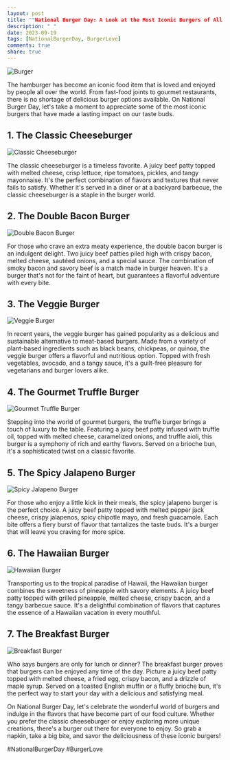 ```yaml
---
layout: post
title: ""National Burger Day: A Look at the Most Iconic Burgers of All Time""
description: " "
date: 2023-09-19
tags: [NationalBurgerDay, BurgerLove]
comments: true
share: true
---
```


![Burger](https://source.unsplash.com/1600x900/?burger)

The hamburger has become an iconic food item that is loved and enjoyed by people all over the world. From fast-food joints to gourmet restaurants, there is no shortage of delicious burger options available. On National Burger Day, let's take a moment to appreciate some of the most iconic burgers that have made a lasting impact on our taste buds. 

## 1. The Classic Cheeseburger

![Classic Cheeseburger](https://source.unsplash.com/1600x900/?cheeseburger)

The classic cheeseburger is a timeless favorite. A juicy beef patty topped with melted cheese, crisp lettuce, ripe tomatoes, pickles, and tangy mayonnaise. It's the perfect combination of flavors and textures that never fails to satisfy. Whether it's served in a diner or at a backyard barbecue, the classic cheeseburger is a staple in the burger world.

## 2. The Double Bacon Burger

![Double Bacon Burger](https://source.unsplash.com/1600x900/?bacon,burger)

For those who crave an extra meaty experience, the double bacon burger is an indulgent delight. Two juicy beef patties piled high with crispy bacon, melted cheese, sautéed onions, and a special sauce. The combination of smoky bacon and savory beef is a match made in burger heaven. It's a burger that's not for the faint of heart, but guarantees a flavorful adventure with every bite.

## 3. The Veggie Burger

![Veggie Burger](https://source.unsplash.com/1600x900/?veggie,burger)

In recent years, the veggie burger has gained popularity as a delicious and sustainable alternative to meat-based burgers. Made from a variety of plant-based ingredients such as black beans, chickpeas, or quinoa, the veggie burger offers a flavorful and nutritious option. Topped with fresh vegetables, avocado, and a tangy sauce, it's a guilt-free pleasure for vegetarians and burger lovers alike.

## 4. The Gourmet Truffle Burger

![Gourmet Truffle Burger](https://source.unsplash.com/1600x900/?truffle,burger)

Stepping into the world of gourmet burgers, the truffle burger brings a touch of luxury to the table. Featuring a juicy beef patty infused with truffle oil, topped with melted cheese, caramelized onions, and truffle aioli, this burger is a symphony of rich and earthy flavors. Served on a brioche bun, it's a sophisticated twist on a classic favorite.

## 5. The Spicy Jalapeno Burger

![Spicy Jalapeno Burger](https://source.unsplash.com/1600x900/?jalapeno,burger)

For those who enjoy a little kick in their meals, the spicy jalapeno burger is the perfect choice. A juicy beef patty topped with melted pepper jack cheese, crispy jalapenos, spicy chipotle mayo, and fresh guacamole. Each bite offers a fiery burst of flavor that tantalizes the taste buds. It's a burger that will leave you craving for more spice.

## 6. The Hawaiian Burger

![Hawaiian Burger](https://source.unsplash.com/1600x900/?hawaii,burger)

Transporting us to the tropical paradise of Hawaii, the Hawaiian burger combines the sweetness of pineapple with savory elements. A juicy beef patty topped with grilled pineapple, melted cheese, crispy bacon, and a tangy barbecue sauce. It's a delightful combination of flavors that captures the essence of a Hawaiian vacation in every mouthful.

## 7. The Breakfast Burger

![Breakfast Burger](https://source.unsplash.com/1600x900/?breakfast,burger)

Who says burgers are only for lunch or dinner? The breakfast burger proves that burgers can be enjoyed any time of the day. Picture a juicy beef patty topped with melted cheese, a fried egg, crispy bacon, and a drizzle of maple syrup. Served on a toasted English muffin or a fluffy brioche bun, it's the perfect way to start your day with a delicious and satisfying meal.

On National Burger Day, let's celebrate the wonderful world of burgers and indulge in the flavors that have become part of our food culture. Whether you prefer the classic cheeseburger or enjoy exploring more unique creations, there's a burger out there for everyone to enjoy. So grab a napkin, take a big bite, and savor the deliciousness of these iconic burgers!

#NationalBurgerDay #BurgerLove